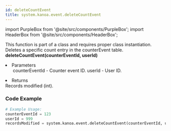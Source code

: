 ```yaml
---
id: deleteCountEvent
title: system.kanoa.event.deleteCountEvent
---
```


import PurpleBox from '@site/src/components/PurpleBox';
import HeaderBox from '@site/src/components/HeaderBox';

<PurpleBox>This function is part of a class and requires proper class instantiation.</PurpleBox>
<HeaderBox header="Description">
    Deletes a specific count entry in the counterEvent table.
</HeaderBox>
<HeaderBox header="Syntax">
    <b>deleteCountEvent(counterEventId, userId)</b>
    <li>Parameters <br />
        <ul>
            counterEventId - Counter event ID.
            userId - User ID.
        </ul>
    </li>
    <li>Returns <br />
        Records modified (int).
    </li>
</HeaderBox>

### Code Example

```python
# Example Usage:
counterEventId = 123
userId = 999
recordsModified = system.kanoa.event.deleteCountEvent(counterEventId, userId)

